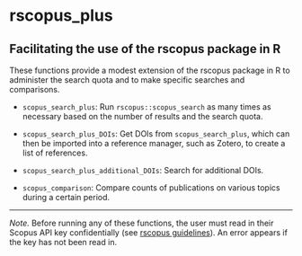 
# rscopus_plus

## Facilitating the use of the rscopus package in R

These functions provide a modest extension of the rscopus package in R to administer the search quota and to make specific searches and comparisons.

- `scopus_search_plus`: Run `rscopus::scopus_search` as many times as necessary based on the number of results and the search quota.

- `scopus_search_plus_DOIs`: Get DOIs from `scopus_search_plus`, which can then be imported into a reference manager, such as Zotero, to create a list of references.
  
- `scopus_search_plus_additional_DOIs`: Search for additional DOIs.

- `scopus_comparison`: Compare counts of publications on various topics during a certain period.

---

*Note.* Before running any of these functions, the user must read in their Scopus API key confidentially (see [rscopus guidelines](https://cran.r-project.org/web/packages/rscopus/vignettes/api_key.html)). An error appears if the key has not been read in.
